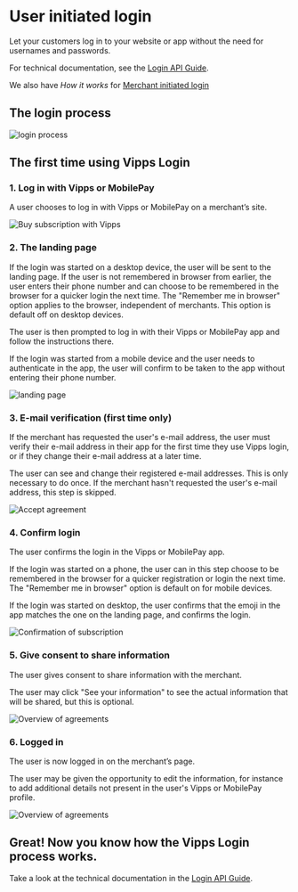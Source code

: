 <!-- START_METADATA
---
title: User initiated login
sidebar_label: User initiated login
sidebar_position: 13
description: User initiated login
pagination_next: null
pagination_prev: null
---
END_METADATA -->

# User initiated login

Let your customers log in to your website or app without the need for usernames and passwords.

For technical documentation, see the
[Login API Guide](../api-guide/README.md).

We also have _How it works_ for [Merchant initiated login](merchant-initiated-login-howitworks.md)

## The login process

![login process](../images/vipps-login-process-v3.svg)

## The first time using Vipps Login

### 1. Log in with Vipps or MobilePay

A user chooses to log in with Vipps or MobilePay on a merchant’s site.

![Buy subscription with Vipps](../images/vipps-login-step1-2.svg)

### 2. The landing page

If the login was started on a desktop device, the user will be sent to the landing page.
If the user is not remembered in browser from earlier, the user enters their phone number and can choose to be remembered in the browser for a quicker login the next time. The "Remember me in browser" option applies to the browser, independent of merchants. This option is default off on desktop devices.

The user is then prompted to log in with their Vipps or MobilePay app and follow the instructions there.

If the login was started from a mobile device and the user needs to authenticate in the app, the user will confirm to be taken to the app without entering their phone number.

![landing page](../images/vipps-login-step2.svg)

### 3. E-mail verification (first time only)

If the merchant has requested the user's e-mail address, the user must verify their e-mail address in their app for the first time they use Vipps login, or if they change their e-mail address at a later time.

The user can see and change their registered e-mail addresses. This is only necessary to do once. If the merchant hasn't requested the user's e-mail address, this step is skipped.

![Accept agreement](../images/vipps-login-step3-2.svg)

### 4. Confirm login

The user confirms the login in the Vipps or MobilePay app.

If the login was started on a phone, the user can in this step choose to be remembered in the browser for a quicker registration or login the next time. The "Remember me in browser" option is default on for mobile devices.

If the login was started on desktop, the user confirms that the emoji in the app matches the one on the landing page, and confirms the login.

![Confirmation of subscription](../images/vipps-login-step4-2.svg)

### 5. Give consent to share information

The user gives consent to share information with the merchant.

The user may click "See your information" to see the actual information that will be shared, but this is optional.

![Overview of agreements](../images/vipps-login-step5.svg)

### 6. Logged in

The user is now logged in on the merchant’s page.

The user may be given the opportunity to edit the information, for instance
to add additional details not present in the user's Vipps or MobilePay profile.

![Overview of agreements](../images/vipps-login-step6-2.svg)

## Great! Now you know how the Vipps Login process works.

Take a look at the technical documentation in the [Login API Guide](../api-guide/README.md).
